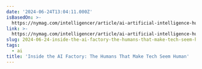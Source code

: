 ```yaml
---
date: '2024-06-24T13:04:11.000Z'
isBasedOn: >-
  https://nymag.com/intelligencer/article/ai-artificial-intelligence-humans-technology-business-factory.html
link: >-
  https://nymag.com/intelligencer/article/ai-artificial-intelligence-humans-technology-business-factory.html
slug: 2024-06-24-inside-the-ai-factory-the-humans-that-make-tech-seem-human
tags:
  - ai
title: 'Inside the AI Factory: The Humans That Make Tech Seem Human'
---
```

 

